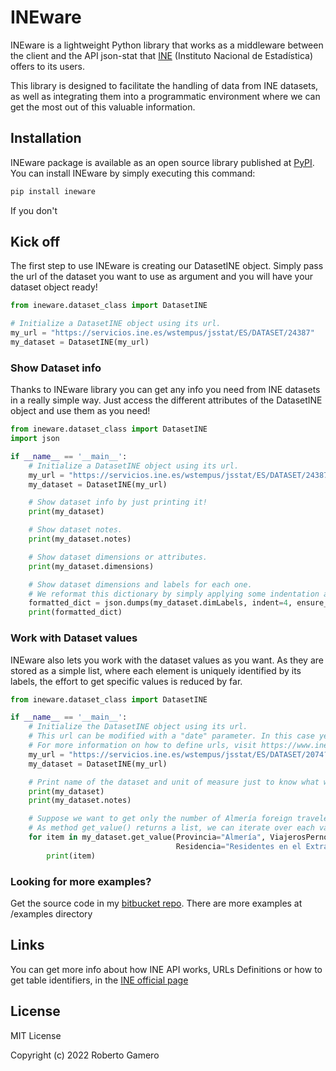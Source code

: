 # INEware

INEware is a lightweight Python library that works as a middleware between the client and the API json-stat that [INE](https://www.ine.es/) 
(Instituto Nacional de Estadística) offers to its users.

This library is designed to facilitate the handling of data from INE datasets, as well as integrating them into a 
programmatic environment where we can get the most out of this valuable information.

## Installation

INEware package is available as an open source library published at [PyPI](https://pypi.org/project/ineware/).
You can install INEware by simply executing this command:
```bash
pip install ineware
```
If you don't

## Kick off

The first step to use INEware is creating our DatasetINE object. Simply pass the url of the dataset you 
want to use as argument and you will have your dataset object ready!

```python
from ineware.dataset_class import DatasetINE

# Initialize a DatasetINE object using its url.
my_url = "https://servicios.ine.es/wstempus/jsstat/ES/DATASET/24387"
my_dataset = DatasetINE(my_url)
```

### Show Dataset info

Thanks to INEware library you can get any info you need from INE datasets in a really simple way.
Just access the different attributes of the DatasetINE object and use them as you need!

```python
from ineware.dataset_class import DatasetINE
import json

if __name__ == '__main__':
    # Initialize a DatasetINE object using its url.
    my_url = "https://servicios.ine.es/wstempus/jsstat/ES/DATASET/24387"
    my_dataset = DatasetINE(my_url)

    # Show dataset info by just printing it!
    print(my_dataset)

    # Show dataset notes.
    print(my_dataset.notes)

    # Show dataset dimensions or attributes.
    print(my_dataset.dimensions)

    # Show dataset dimensions and labels for each one.
    # We reformat this dictionary by simply applying some indentation and removing ascii characters.
    formatted_dict = json.dumps(my_dataset.dimLabels, indent=4, ensure_ascii=False)
    print(formatted_dict)
```

### Work with Dataset values

INEware also lets you work with the dataset values as you want. As they are stored as a simple list,
where each element is uniquely identified by its labels, the effort to get specific values is 
reduced by far.

```python
from ineware.dataset_class import DatasetINE

if __name__ == '__main__':
    # Initialize the DatasetINE object using its url.
    # This url can be modified with a "date" parameter. In this case year 2020 (since 1st January to 31th December).
    # For more information on how to define urls, visit https://www.ine.es/dyngs/DataLab/manual.html?cid=1259945947375
    my_url = "https://servicios.ine.es/wstempus/jsstat/ES/DATASET/2074?date=20200101:20201231"
    my_dataset = DatasetINE(my_url)

    # Print name of the dataset and unit of measure just to know what we are working with.
    print(my_dataset)
    print(my_dataset.notes)

    # Suppose we want to get only the number of Almería foreign travelers in each month of 2020.
    # As method get_value() returns a list, we can iterate over each value in a simple way to show them.
    for item in my_dataset.get_value(Provincia="Almería", ViajerosPernoctaciones="Viajero",
                                     Residencia="Residentes en el Extranjero"):
        print(item)
```
### Looking for more examples?

Get the source code in my [bitbucket repo](https://bitbucket.org/rgameroe/ineware/src/master/).
There are more examples at /examples directory
## Links

You can get more info about how INE API works, URLs Definitions or how to get table identifiers,
in the [INE official page](https://www.ine.es/dyngs/DataLab/es/manual.html?cid=1259945948443)

## License

MIT License

Copyright (c) 2022 Roberto Gamero


